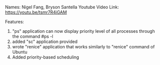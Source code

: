 Names: Nigel Fang, Bryson Santella
Youtube Video Link: https://youtu.be/tsmr7R4iGAM

Features: 
 1. "ps" application can now display priority level of all processes through the command 
    #ps -l
 2. added "sc" application provided
 3. wrote "renice" application that works similarly to "renice" command of Ubuntu
 4. Added priority-based scheduling
